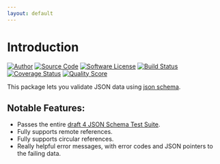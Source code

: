 ```yaml
---
layout: default
---
```


# Introduction

[![Author][ico-author]][link-author]
[![Source Code][ico-source]][link-source]
[![Software License][ico-license]][link-license]
[![Build Status][ico-travis]][link-travis]
[![Coverage Status][ico-scrutinizer]][link-scrutinizer]
[![Quality Score][ico-code-quality]][link-code-quality]


This package lets you validate JSON data using [json schema](http://json-schema.org/).

## Notable Features:

- Passes the entire [draft 4 JSON Schema Test Suite](https://github.com/json-schema/JSON-Schema-Test-Suite).
- Fully supports remote references.
- Fully supports circular references.
- Really helpful error messages, with error codes and JSON pointers to the failing data.

[link-source]: https://github.com/thephpleague/json-guard
[link-author]: https://twitter.com/__yuloh
[link-license]: https://github.com/thephpleague/json-guard/blob/master/LICENSE.md
[link-travis]: https://travis-ci.org/thephpleague/json-guard
[link-scrutinizer]: https://scrutinizer-ci.com/g/thephpleague/json-guard/code-structure
[link-code-quality]: https://scrutinizer-ci.com/g/thephpleague/json-guard
[link-docs]: https://github.com/thephpleague/json-guard/tree/gh-pages

[ico-source]: http://img.shields.io/badge/source-league/json--guard-blue.svg?style=flat-square
[ico-author]: http://img.shields.io/badge/author-@__yuloh-blue.svg?style=flat-square
[ico-license]: https://img.shields.io/badge/license-MIT-brightgreen.svg?style=flat-square
[ico-travis]: https://img.shields.io/travis/thephpleague/json-guard/master.svg?style=flat-square
[ico-scrutinizer]: https://img.shields.io/scrutinizer/coverage/g/thephpleague/json-guard.svg?style=flat-square
[ico-code-quality]: https://img.shields.io/scrutinizer/g/thephpleague/json-guard.svg?style=flat-square
